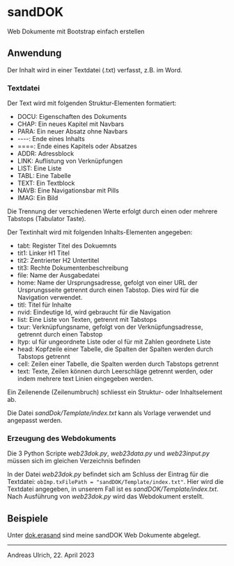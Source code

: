 # sandDOK
Web Dokumente mit Bootstrap einfach erstellen

## Anwendung
Der Inhalt wird in einer Textdatei (.txt) verfasst, z.B. im Word.

### Textdatei
Der Text wird mit folgenden Struktur-Elementen formatiert:
- DOCU: Eigenschaften des Dokuments
- CHAP: Ein neues Kapitel mit Navbars
- PARA: Ein neuer Absatz ohne Navbars
- ----: Ende eines Inhalts
- ====: Ende eines Kapitels oder Absatzes
- ADDR: Adressblock
- LINK: Auflistung von Verknüpfungen
- LIST: Eine Liste
- TABL: Eine Tabelle
- TEXT: Ein Textblock
- NAVB: Eine Navigationsbar mit Pills
- IMAG: Ein Bild

Die Trennung der verschiedenen Werte erfolgt durch einen oder mehrere Tabstops (Tabulator Taste).

Der Textinhalt wird mit folgenden Inhalts-Elementen angegeben:
- tabt: Register Titel des Dokuemnts
- tit1: Linker H1 Titel
- tit2: Zentrierter H2 Untertitel
- tit3: Rechte Dokumentenbeschreibung
- file: Name der Ausgabedatei
- home: Name der Ursprungsadresse, gefolgt von einer URL der Ursprungsseite getrennt durch einen Tabstop. Dies wird für die Navigation verwendet.
- titl: Titel für Inhalte
- nvid: Eindeutige Id, wird gebraucht für die Navigation
- list: Eine Liste von Texten, getrennt mit Tabstops
- txur: Verknüpfungsname, gefolgt von der Verknüpfungsadresse, getrennt durch einen Tabstop
- ltyp: ul für ungeordnete Liste oder ol für mit Zahlen geordnete Liste
- head: Kopfzeile einer Tabelle, die Spalten der Spalten werden durch Tabstops getrennt
- cell: Zeilen einer Tabelle, die Spalten werden durch Tabstops getrennt
- text: Texte, Zeilen können durch Leerschläge getrennt werden, oder indem mehrere text Linien eingegeben werden.

Ein Zeilenende (Zeilenumbruch) schliesst ein Struktur- oder Inhaltselement ab.

Die Datei _sandDok/Template/index.txt_ kann als Vorlage verwendet und angepasst werden.

### Erzeugung des Webdokuments
Die 3 Python Scripte _web23dok.py_, _web23data.py_ und _web23input.py_ müssen sich im gleichen Verzeichnis befinden

In der Datei _web23dok.py_ befindet sich am Schluss der Eintrag für die Textdatei: `obImp.txFilePath = "sandDOK/Template/index.txt"`. Hier wird die Textdatei angegeben, in unserem Fall ist es _sandDOK/Template/index.txt_. Nach Ausführung von _web23dok.py_ wird das Webdokument erstellt.

## Beispiele

Unter [dok.erasand](hhttps://dok.erasand.ch/) sind meine sandDOK Web Dokumente abgelegt.

----------------

Andreas Ulrich, 22. April 2023
